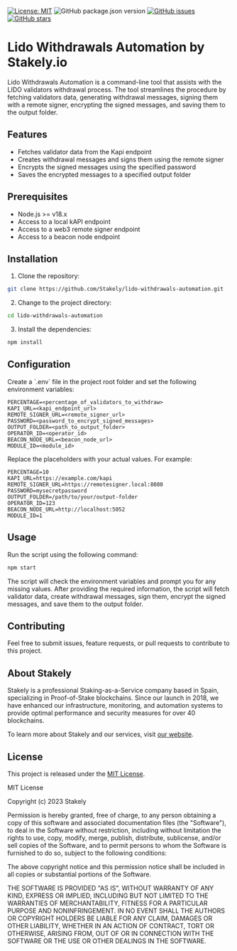[![License: MIT](https://img.shields.io/badge/License-MIT-yellow.svg)](https://opensource.org/licenses/MIT)
![GitHub package.json version](https://img.shields.io/github/package-json/v/Stakely/lido-withdrawals-automation)
[![GitHub issues](https://img.shields.io/github/issues/Stakely/lido-withdrawals-automation.svg)](https://github.com/Stakely/lido-withdrawals-automation/issues)
[![GitHub stars](https://img.shields.io/github/stars/Stakely/lido-withdrawals-automation.svg)](https://github.com/Stakely/lido-withdrawals-automation/stargazers)

# Lido Withdrawals Automation by Stakely.io

Lido Withdrawals Automation is a command-line tool that assists with the LIDO validators withdrawal process. The tool streamlines the procedure by fetching validators data, generating withdrawal messages, signing them with a remote signer, encrypting the signed messages, and saving them to the output folder.
## Features

- Fetches validator data from the Kapi endpoint
- Creates withdrawal messages and signs them using the remote signer
- Encrypts the signed messages using the specified password
- Saves the encrypted messages to a specified output folder

## Prerequisites

- Node.js >= v18.x
- Access to a local kAPI endpoint
- Access to a web3 remote signer endpoint
- Access to a beacon node endpoint

## Installation

1. Clone the repository:

```bash
git clone https://github.com/Stakely/lido-withdrawals-automation.git
```

2. Change to the project directory:

```bash
cd lido-withdrawals-automation
```

3. Install the dependencies:

```bash
npm install
```

## Configuration

Create a \`.env\` file in the project root folder and set the following environment variables:

```
PERCENTAGE=<percentage_of_validators_to_withdraw>
KAPI_URL=<kapi_endpoint_url>
REMOTE_SIGNER_URL=<remote_signer_url>
PASSWORD=<password_to_encrypt_signed_messages>
OUTPUT_FOLDER=<path_to_output_folder>
OPERATOR_ID=<operator_id>
BEACON_NODE_URL=<beacon_node_url>
MODULE_ID=<module_id>
```

Replace the placeholders with your actual values. For example:

```
PERCENTAGE=10
KAPI_URL=https://example.com/kapi
REMOTE_SIGNER_URL=https://remotesigner.local:8080
PASSWORD=mysecretpassword
OUTPUT_FOLDER=/path/to/your/output-folder
OPERATOR_ID=123
BEACON_NODE_URL=http://localhost:5052
MODULE_ID=1
```

## Usage

Run the script using the following command:

```bash
npm start
```

The script will check the environment variables and prompt you for any missing values. After providing the required information, the script will fetch validator data, create withdrawal messages, sign them, encrypt the signed messages, and save them to the output folder.

## Contributing

Feel free to submit issues, feature requests, or pull requests to contribute to this project.

## About Stakely

Stakely is a professional Staking-as-a-Service company based in Spain, specializing in Proof-of-Stake blockchains. Since our launch in 2018, we have enhanced our infrastructure, monitoring, and automation systems to provide optimal performance and security measures for over 40 blockchains.

To learn more about Stakely and our services, visit [our website](https://stakely.io).

## License

This project is released under the [MIT License](https://opensource.org/licenses/MIT).

MIT License

Copyright (c) 2023 Stakely

Permission is hereby granted, free of charge, to any person obtaining a copy
of this software and associated documentation files (the "Software"), to deal
in the Software without restriction, including without limitation the rights
to use, copy, modify, merge, publish, distribute, sublicense, and/or sell
copies of the Software, and to permit persons to whom the Software is
furnished to do so, subject to the following conditions:

The above copyright notice and this permission notice shall be included in all
copies or substantial portions of the Software.

THE SOFTWARE IS PROVIDED "AS IS", WITHOUT WARRANTY OF ANY KIND, EXPRESS OR
IMPLIED, INCLUDING BUT NOT LIMITED TO THE WARRANTIES OF MERCHANTABILITY,
FITNESS FOR A PARTICULAR PURPOSE AND NONINFRINGEMENT. IN NO EVENT SHALL THE
AUTHORS OR COPYRIGHT HOLDERS BE LIABLE FOR ANY CLAIM, DAMAGES OR OTHER
LIABILITY, WHETHER IN AN ACTION OF CONTRACT, TORT OR OTHERWISE, ARISING FROM,
OUT OF OR IN CONNECTION WITH THE SOFTWARE OR THE USE OR OTHER DEALINGS IN THE
SOFTWARE.
